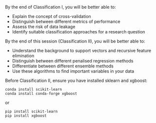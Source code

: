 By the end of Classification I, you will be better able to:

- Explain the concept of cross-validation
- Distinguish between different metrics of performance
- Assess the risk of data leakage
- Identify suitable classification approaches for a research question

By the end of this session (Classification II), you will be better able to:

- Understand the background to support vectors and recursive feature elimination
- Distinguish between different penalised regression methods
- Differentiate between different ensemble methods
- Use these algorithms to find important variables in your data

Before Classification II, ensure you have installed sklearn and xgboost:
```
conda install scikit-learn
conda install conda-forge xgboost
```
or
```
pip install scikit-learn
pip install xgboost
```
